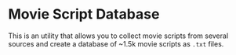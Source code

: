 # Movie Script Database
This is an utility that allows you to collect movie scripts from several sources and create a database of ~1.5k movie scripts as `.txt` files.
